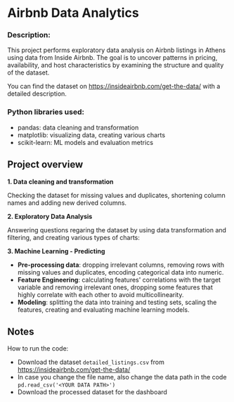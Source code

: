 # Airbnb Data Analytics
### **Description:**

This project performs exploratory data analysis on Airbnb listings in Athens using data from Inside Airbnb. The goal is to uncover patterns in pricing, availability, and host characteristics by examining the structure and quality of the dataset.

You can find the dataset on https://insideairbnb.com/get-the-data/ with a detailed description.

### **Python libraries used:** 

- pandas: data cleaning and transformation
- matplotlib: visualizing data, creating various charts
- scikit-learn: ML models and evaluation metrics


## **Project overview**

**1. Data cleaning and transformation**

Checking the dataset for missing values and duplicates, shortening column names and adding new derived columns.

**2. Exploratory Data Analysis**

Answering questions regaring the dataset by using data transformation and filtering, and creating various types of charts: 








**3. Machine Learning - Predicting** 

- **Pre-processing data**: dropping irrelevant columns, removing rows with missing values and duplicates, encoding categorical data into numeric.
- **Feature Engineering**: calculating features' correlations with the target variable and removing irrelevant ones, dropping some features that highly correlate with each other to avoid multicollinearity.
- **Modeling**: splitting the data into training and testing sets, scaling the features, creating and evaluating machine learning models.


## **Notes**

How to run the code:

- Download the dataset `detailed_listings.csv` from https://insideairbnb.com/get-the-data/
- In case you change the file name, also change the data path in the code `pd.read_csv('<YOUR DATA PATH>')`
- Download the processed dataset for the dashboard
